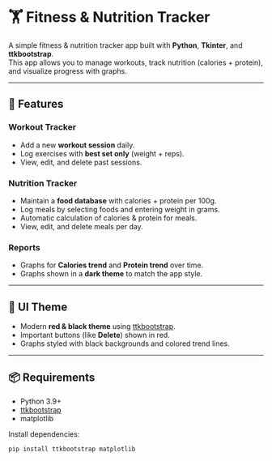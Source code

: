 # 🏋️ Fitness & Nutrition Tracker

A simple fitness & nutrition tracker app built with **Python**, **Tkinter**, and **ttkbootstrap**.  
This app allows you to manage workouts, track nutrition (calories + protein), and visualize progress with graphs.

---

## 🚀 Features

### Workout Tracker
- Add a new **workout session** daily.
- Log exercises with **best set only** (weight + reps).
- View, edit, and delete past sessions.

### Nutrition Tracker
- Maintain a **food database** with calories + protein per 100g.
- Log meals by selecting foods and entering weight in grams.
- Automatic calculation of calories & protein for meals.
- View, edit, and delete meals per day.

### Reports
- Graphs for **Calories trend** and **Protein trend** over time.
- Graphs shown in a **dark theme** to match the app style.

---

## 🎨 UI Theme
- Modern **red & black theme** using [ttkbootstrap](https://ttkbootstrap.readthedocs.io/en/latest/).
- Important buttons (like **Delete**) shown in red.
- Graphs styled with black backgrounds and colored trend lines.

---

## 📦 Requirements

- Python 3.9+  
- [ttkbootstrap](https://pypi.org/project/ttkbootstrap/)  
- matplotlib  

Install dependencies:
```bash
pip install ttkbootstrap matplotlib
